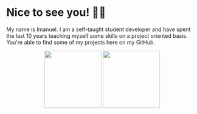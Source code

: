 # Nice to see you! 👋🏼

My name is Imanuel. I am a self-taught student developer and have spent the last 10 years teaching myself some skills on a project oriented basis. You're able to find some of my projects here on my GitHub.

<p align="center">
  <img height="150" src="https://github-readme-stats.vercel.app/api?username=If4x&show_icons=true&theme=dark&hide_border=true&include_all_commits=true&count_private=true&rank_icon=github" />
  <img height="150" src="https://github-readme-stats.vercel.app/api/top-langs/?username=If4x&theme=dark&layout=compact&hide_border=true" />
</p>




